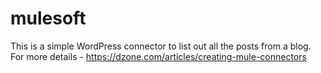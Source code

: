 # mulesoft
This is a simple WordPress connector to list out all the posts from a blog.
For more details - https://dzone.com/articles/creating-mule-connectors
